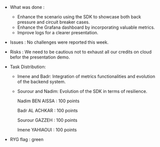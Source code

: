 * What was done :
  - Enhance the scenario using the SDK to showcase both back pressure and circuit breaker cases.
  - Enhance the Grafana dashboard by incorporating valuable metrics.
  - Improve logs for a clearer presentation.

* Issues : No challenges were reported this week. 

* Risks :  We need to be cautious not to exhaust all our credits on cloud befor the presentation demo.

* Task Distribution:
  
   - Imene and Badr: Integration of metrics functionalities and evolution of the backend system.
   - Sourour and Nadim: Evolution of the SDK in terms of resilience.
     
      Nadim BEN AISSA : 100 points
  
      Badr AL ACHKAR : 100 points
  
        Sourour GAZZEH : 100 points
  
      Imene YAHIAOUI : 100 points

* RYG flag : green
